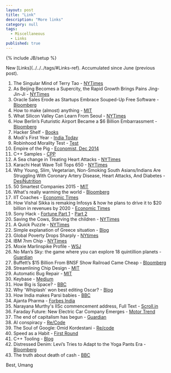 ```yaml
---
layout: post
title: "Link"
description: "More links"
category: null
tags: 
  - Miscellaneous
  - Links
published: true
---
```


{% include JB/setup %}

<p>
New [Links](../../../tags/#Links-ref). Accumulated since June (previous post).
</p>

1. The Singular Mind of Terry Tao -  [NYTimes](http://www.nytimes.com/2015/07/26/magazine/the-singular-mind-of-terry-tao.html)
2. As Beijing Becomes a Supercity, the Rapid Growth Brings Pains Jing-Jin-Ji -  [NYTimes](http://www.nytimes.com/2015/07/20/world/asia/in-china-a-supercity-rises-around-beijing.html)
3. Oracle Sales Erode as Startups Embrace Souped-Up Free Software -  [Bloomberg](http://www.bloomberg.com/news/articles/2015-06-11/oracle-sales-eroded-as-startups-embrace-souped-up-free-software)
4. How to make (almost) anything  - [MIT](http://fab.cba.mit.edu/classes/MIT/863.09/)
5. What Silicon Valley Can Learn From Seoul -  [NYTimes](http://www.nytimes.com/2015/06/07/magazine/what-silicon-valley-can-learn-from-seoul.html)
6. How Berlin’s Futuristic Airport Became a $6 Billion Embarrassment -  [Bloomberg](http://www.bloomberg.com/news/features/2015-07-23/how-berlin-s-futuristic-airport-became-a-6-billion-embarrassment)
7. Hacker Shelf -  [Books](http://hackershelf.com/browse/?popular=1)
8. Modi's First Year -  [India Today](http://indiatoday.intoday.in/story/modi-government-one-year-nda-bjp/1/439495.html)
9. Robinhood Morality Test  - [Test](http://www.talisman.org/quizzes/robin-hood-morality.shtml)
10. Empire of the Pig  - [Economist, Dec 2014](http://www.economist.com/news/christmas-specials/21636507-chinas-insatiable-appetite-pork-symbol-countrys-rise-it-also)
11. C++ Samples - [CPP](http://www.cppsamples.com/)
12. A Sea change in Treating Heart Attacks -  [NYTimes](http://www.nytimes.com/2015/06/21/health/saving-heart-attack-victims-stat.html)
13. Karachi Heat Wave Toll Tops 650 -  [NYTimes](http://www.nytimes.com/2015/06/24/world/asia/pakistan-says-more-than-600-have-died-in-heat-wave.html)
14. Why Young, Slim, Vegetarian, Non-Smoking South Asians/Indians Are Struggling With Coronary Artery Disease, Heart Attacks, And Diabetes  - [DesiNutrition](http://desinutritionauthority.com/2015/06/why-young-slim-vegetarian-non-smoking-indians-are-struggling-with-cardiac-blockages-heart-attacks-and-diabetes/)
15. 50 Smartest Companies 2015  - [MIT](http://www.technologyreview.com/lists/companies/2015/)
16. What's really warming the world  - [Bloomberg](http://www.bloomberg.com/graphics/2015-whats-warming-the-world/)
17. IIT Coaches  - [Economic Times](http://articles.economictimes.indiatimes.com/2015-06-25/news/63831639_1_coaching-institutes-faculty-member-kota)
18. How Vishal Sikka is remaking Infosys & how he plans to drive it to $20 billion in revenues by 2020  -  [Economic Times](http://articles.economictimes.indiatimes.com/2015-06-25/news/63831656_1_vishal-sikka-nr-narayana-murthy-infosys-agm)
19. Sony Hack -  [Fortune Part 1](http://fortune.com/sony-hack-part-1/) -  [Part 2](http://fortune.com/sony-hack-part-two/) 
20. Saving the Cows, Starving the children -  [NYTimes](http://www.nytimes.com/2015/06/28/opinion/sunday/saving-the-cows-starving-the-children.html)
21. A Quick Puzzle  - [NYTimes](http://www.nytimes.com/interactive/2015/07/03/upshot/a-quick-puzzle-to-test-your-problem-solving.html?abt=0002&abg=1)
22. Simple explanation of Greece situation  - [Blog](http://www.interfluidity.com/v2/5965.html)
23. Global Poverty Drops Sharply -  [NYtimes](http://www.nytimes.com/2015/07/07/world/asia/global-poverty-drops-sharply-with-china-making-big-strides-un-report-says.html)
24. IBM 7nm Chip  - [NYTimes](http://www.nytimes.com/2015/07/09/technology/ibm-announces-computer-chips-more-powerful-than-any-in-existence.html)
25. Moxie Marlinspike Profile  - [WSJ](http://www.wsj.com/articles/moxie-marlinspike-the-coder-who-encrypted-your-texts-1436486274)
26. No Man’s Sky: the game where you can explore 18 quintillion planets -  [Guardian](http://www.theguardian.com/technology/2015/jul/12/no-mans-sky-18-quintillion-planets-hello-games)
27. Buffett’s $15 Billion From BNSF Show Railroad Came Cheap -  [Bloomberg](http://www.bloomberg.com/news/articles/2014-11-10/buffetts-15-billion-from-bnsf-show-railroad-came-cheap)
28. Streamlining Chip Design - [MIT](http://newsoffice.mit.edu/2011/streamlining-chip-design-1208)
29. Automatic Bug Repair  - [MIT](http://newsoffice.mit.edu/2015/automatic-code-bug-repair-0629)
30. Keybase  - [Medium](https://medium.com/@cdixon/keybase-bringing-public-key-cryptography-to-mainstream-users-16a9379dddda)
31. How Big is Space?  - [BBC](http://www.bbc.com/future/bespoke/20140304-how-big-is-space-interactive/index.html)
32. Why 'Whiplash' won best editing Oscar? -  [Blog](http://web.archive.org/web/20150520140301/http://williamdickersonfilmmaker.com/why-whiplash-won-an-oscar-for-best-editing/)
33. How India makes Parsi babies  - [BBC](http://www.bbc.com/news/magazine-33519145)
34. Ajanta Pharma  - [Forbes India](http://forbesindia.com/article/super-50-companies-2015/ajanta-pharma-the-small-big-dream/40691/1?utm=slidebox)
35. Narayana Murthy's IISc commencement address, Full Text -  [Scroll.in](http://scroll.in/article/741723/full-text-narayana-murthy-questions-the-contribution-of-iits-and-iisc-in-the-last-60-years)
36. Faraday Future: New Electric Car Company Emerges  - [Motor Trend](http://wot.motortrend.com/1507_new_california_based_electric_car_company_emerges_faraday_future.html)
37. The end of capitalism has begun -  [Guardian](http://www.theguardian.com/books/2015/jul/17/postcapitalism-end-of-capitalism-begun)
38. AI conspiracy -  [Re/Code](http://recode.net/2015/07/15/ai-conspiracy-the-scientists-behind-deep-learning/)
39. The Soul of Google: Omid Kordestani -  [Re/code](http://recode.net/2015/07/20/the-soul-of-google-omid-kordestani-chief-business-officer-returns/)
40. Speed as a Habit  - [First Round](http://firstround.com/review/speed-as-a-habit/)
41. C++ Tooling  - [Blog](http://nickdesaulniers.github.io/blog/2015/07/23/additional-c-slash-c-plus-plus-tooling/)
42. Distressed Denim: Levi’s Tries to Adapt to the Yoga Pants Era -  [Bloomberg](http://www.bloomberg.com/graphics/2015-levi-strauss-confronts-the-yoga-pant/?Src=longreads)
43. The truth about death of cash  - [BBC](http://www.bbc.com/future/story/20150724-the-truth-about-the-death-of-cash)



Best, Umang
